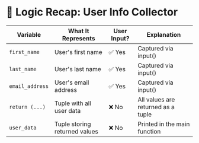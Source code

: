 # 🧠 Logic Recap: User Info Collector

| Variable        | What It Represents              | User Input? | Explanation                                      |
|------------------|---------------------------------|-------------|--------------------------------------------------|
| `first_name`     | User's first name               | ✅ Yes      | Captured via input()                             |
| `last_name`      | User's last name                | ✅ Yes      | Captured via input()                             |
| `email_address`  | User's email address            | ✅ Yes      | Captured via input()                             |
| `return (...)`   | Tuple with all user data        | ❌ No       | All values are returned as a tuple               |
| `user_data`      | Tuple storing returned values   | ❌ No       | Printed in the main function                     |
